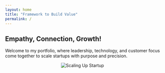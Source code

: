 ```yaml
---
layout: home
title: "Framework to Build Value"
permalink: /
---
```


## Empathy, Connection, Growth!
Welcome to my portfolio, where leadership, technology, and customer focus come together to scale startups with purpose and precision.

<div style="text-align: center;">
  <img src="{{ '/assets/images/cto1.jpg' | relative_url }}" alt="Scaling Up Startup" style="max-width: 100%; height: auto;">
</div>

